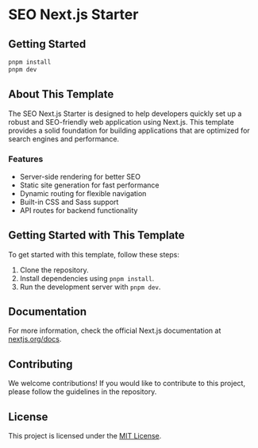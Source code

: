 # SEO Next.js Starter

## Getting Started

```bash
pnpm install
pnpm dev
```

## About This Template

The SEO Next.js Starter is designed to help developers quickly set up a robust and SEO-friendly web application using Next.js. This template provides a solid foundation for building applications that are optimized for search engines and performance.

### Features

- Server-side rendering for better SEO
- Static site generation for fast performance
- Dynamic routing for flexible navigation
- Built-in CSS and Sass support
- API routes for backend functionality

## Getting Started with This Template

To get started with this template, follow these steps:

1. Clone the repository.
2. Install dependencies using `pnpm install`.
3. Run the development server with `pnpm dev`.

## Documentation

For more information, check the official Next.js documentation at [nextjs.org/docs](https://nextjs.org/docs).

## Contributing

We welcome contributions! If you would like to contribute to this project, please follow the guidelines in the repository.

## License

This project is licensed under the [MIT License](https://leo.mit-license.org).
